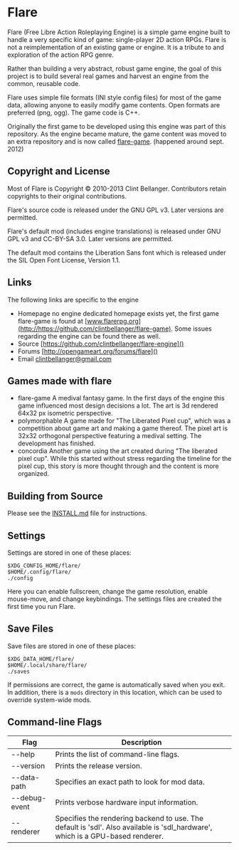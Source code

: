 # Flare

Flare (Free Libre Action Roleplaying Engine) is a simple game engine
built to handle a very specific kind of game: single-player 2D action RPGs.
Flare is not a reimplementation of an existing game or engine. 
It is a tribute to and exploration of the action RPG genre.

Rather than building a very abstract, robust game engine, 
the goal of this project is to build several real games 
and harvest an engine from the common, reusable code.

Flare uses simple file formats (INI style config files) for most of the game data, 
allowing anyone to easily modify game contents. Open formats are preferred (png, ogg). 
The game code is C++.

Originally the first game to be developed using this engine was part of this
repository. As the engine became mature, the game content was moved to an
extra repository and is now called [flare-game]. (happened around sept. 2012)

[flare-game]: https://github.com/clintbellanger/flare-game

## Copyright and License

Most of Flare is Copyright © 2010-2013 Clint Bellanger.
Contributors retain copyrights to their original contributions.

Flare's source code is released under the GNU GPL v3. Later versions are permitted.

Flare's default mod (includes engine translations) is released under GNU GPL v3 and CC-BY-SA 3.0. 
Later versions are permitted.

The default mod contains the Liberation Sans font which is released under the SIL Open Font License, Version 1.1.

## Links

The following links are specific to the engine

* Homepage  no engine dedicated homepage exists yet, the first game flare-game is found at [www.flarerpg.org](http://https://github.com/clintbellanger/flare-game). 
  Some issues regarding the engine can be found there as well.
* Source    [https://github.com/clintbellanger/flare-engine]()
* Forums    [http://opengameart.org/forums/flare]()
* Email     clintbellanger@gmail.com

## Games made with flare

* flare-game    A medival fantasy game. In the first days of the engine this game influenced most design decisions a lot. The art is 3d rendered 64x32 px isometric perspective.
* polymorphable A game made for "The Liberated Pixel cup", which was a competition about game art and making a game thereof. The pixel art is 32x32 orthogonal perspective featuring a medival setting. The development has finished.
* concordia     Another game using the art created during "The liberated pixel cup". While this started without stress regarding the timeline for the pixel cup, this story is more thought through and the content is more organized.

## Building from Source

Please see the [INSTALL.md](INSTALL.md) file for instructions.

## Settings

Settings are stored in one of these places:

    $XDG_CONFIG_HOME/flare/
    $HOME/.config/flare/
    ./config

Here you can enable fullscreen, change the game resolution, enable mouse-move, and change keybindings.
The settings files are created the first time you run Flare.

## Save Files

Save files are stored in one of these places:

    $XDG_DATA_HOME/flare/
    $HOME/.local/share/flare/
    ./saves

If permissions are correct, the game is automatically saved when you exit. 
In addition, there is a `mods` directory in this location, which can be used to override system-wide mods.

## Command-line Flags

| Flag            | Description
|-----------------|----------------
| --help          | Prints the list of command-line flags.
| --version       | Prints the release version.
| --data-path     | Specifies an exact path to look for mod data.
| --debug-event   | Prints verbose hardware input information.
| --renderer      | Specifies the rendering backend to use. The default is 'sdl'. Also available is 'sdl_hardware', which is a GPU-based renderer.
